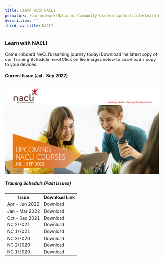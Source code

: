 ```yaml
---
title: Learn with NACLI
permalink: /our-network/National-Community-Leadership-Institute/Learn-With-NACLI
description: ""
third_nav_title: NACLI
---
```

### Learn with NACLI

Come onboard NACLI’s learning journey today!  Download the latest copy of our Training Schedule here!  Click on the images below to download a copy to your devices.

#### Current Issue (Jul - Sep 2022)

 ![NACLI Courses - Jul-Sep 2022](/images/Our%20Network/NACLI/Jul-Sep-2022.png)

##### Training Schedule (Past Issues)


| Issue | Download Link |  
| -------- |  ------- | 
| Apr - Jun 2022 | Download |
| Jan - Mar 2022 | Download |
| Oct - Dec 2021 | Download |
| NC 2/2021 | Download |
| NC 1/2021 | Download |
| NC 3/2020  | Download |
| NC 2/2020 | Download |
| NC 1/2020 | Download |